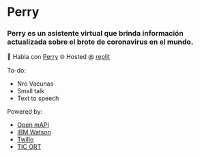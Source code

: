 # Perry
### Perry es un asistente virtual que brinda información actualizada sobre el brote de coronavirus en el mundo.

💬 Habla con [Perry](https://perry.ticlab.repl.co/demo)
🌐 Hosted @ [replit](replit.com)

To-do:
- Nro Vacunas
- Small talk
- Text to speech

Powered by:
- [Open mAPI](https://github.com/Creativity-Hub/Open-mAPI)
- [IBM Watson](https://www.ibm.com/ar-es/cloud/ai)
- [Twilio](http://twilio.com)
- [TIC ORT](http://campus.belgrano.ort.edu.ar/tic)
